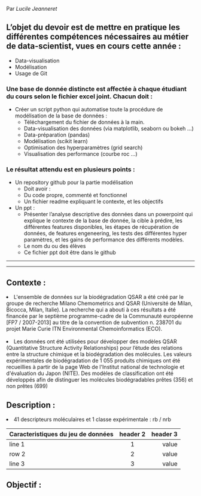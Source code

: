 
Par <em>Lucile Jeanneret </em>
<h2>L’objet du devoir est de mettre en pratique les différentes compétences nécessaires au métier de data-scientist, vues en cours cette année :</h3>
<ul>
<li>Data-visualisation</li>
<li>Modélisation</li>
<li>Usage de Git</li>
</ul>
<h3>Une base de donnée distincte est affectée à chaque étudiant du cours selon le fichier excel joint. Chacun doit :</h3>
<ul>
<li>Créer un script python qui automatise toute la procédure de modélisation de la base de données :
<ul>
<li>Téléchargement du fichier de données à la main.</li>
<li>Data-visualisation des données (via matplotlib, seaborn ou bokeh …)</li>
<li>Data-préparation (pandas)</li>
<li>Modélisation (scikit learn)</li>
<li>Optimisation des hyperparamètres (grid search)</li>
<li>Visualisation des performance (courbe roc …)</li>
</ul>
</li>
</ul>
<h3>Le résultat attendu est en plusieurs points :</h3>
<ul>
<li>Un repository github pour la partie modélisation
<ul>
<li>Doit avoir :</li>
<li>Du code propre, commenté et fonctionnel</li>
<li>Un fichier readme expliquant le contexte, et les objectifs</li>
</ul>
</li>
<li>Un ppt :
<ul>
<li>Présenter l’analyse descriptive des données dans un powerpoint qui explique le contexte de la base de donnée, la cible à prédire, les différentes features disponibles, les étapes de récupération de données, de features engeneering, les tests des différentes hyper paramètres, et les gains de performance des différents modèles.</li>
<li>Le nom du ou des élèves</li>
<li>Ce fichier ppt doit être dans le github</li>
</ul>
</li>
</ul>
<hr>

<hr>


<h2> Contexte :</h2> 
<li> L'ensemble de données sur la biodégradation QSAR a été créé par le groupe de recherche Milano Chemometrics and QSAR (Université de Milan, Bicocca, Milan, Italie). La recherche qui a abouti à ces résultats a été financée par le septième programme-cadre de la Communauté européenne [FP7 / 2007-2013] au titre de la convention de subvention n. 238701 du projet Marie Curie ITN Environmental Chemoinformatics (ECO). </li> <br>

<li> Les données ont été utilisées pour développer des modèles QSAR (Quantitative Structure Activity Relationships) pour l’étude des relations entre la structure chimique et la biodégradation des molécules. Les valeurs expérimentales de biodégradation de 1 055 produits chimiques ont été recueillies à partir de la page Web de l'Institut national de technologie et d'évaluation du Japon (NITE). Des modèles de classification ont été développés afin de distinguer les molécules biodégradables prêtes (356) et non prêtes (699) </li>

<h2> Description : </h2>

<li>41 descripteurs moléculaires et 1 classe expérimentale :  rb / nrb</li> 


<table>
    <thead>
        <tr>
            <th>Caracteristiques du jeu de données  </th>
            <th align="center">header 2</th>
            <th align="right">header 3</th>
        </tr>
    </thead>
    <tbody>
        <tr>
            <td>line 1</td>
            <td align="center">1</td>
            <td align="right">value</td>
        </tr>
        <tr>
            <td>row 2</td>
            <td align="center">2</td>
            <td align="right">value</td>
        </tr>
        <tr>
            <td>line 3</td>
            <td align="center">3</td>
            <td align="right">value</td>
        </tr>
    </tbody>
</table>

<h2> Objectif :</h2> 
